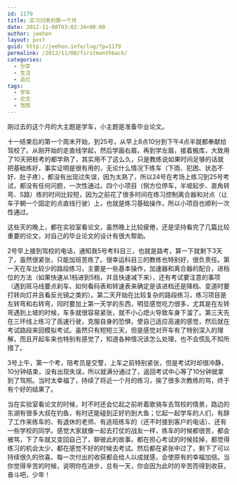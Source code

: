 ```yaml
---
id: 1179
title: 实习归来的第一个月
date: 2012-11-08T03:02:34+00:00
author: jeehon
layout: post
guid: http://jeehon.info/log/?p=1179
permalink: /2012/11/08/firstmonthback/
categories:
  - 分享
  - 生活
  - 追忆
tags:
  - 学车
  - 论文
  - 驾照
---
```

刚过去的这个月的大主题是学车，小主题是准备毕业论文。

十一结束后的第一个周末开始，到25号，从早上8点10分到下午4点半就都奉献给驾校了。从刚开始的走直线学起，然后学画右眉，再到学左眉，接着搬库，大致用了10天把桩考的都学熟了，其实用不了这么久，只是教练说如果时间足够的话就把基础练好，事实证明是很有用的，无论什么情况下练车（下雨、犯困、状态不好、肚子疼），都没有出现过失误，因为太熟了，所以24号在考场上练习到25号考试，都没有任何问题，一次性通过。四个小项目（侧方位停车，半坡起步、直角转弯、S路）练的时间比较短，因为之前花了很多时间在练习控制离合器和对点（让车子朝一个固定的点直线行驶）上，也就是练习基础操作，所以小项目也顺利一次性通过。

这些天的晚上，都在实验室看论文，虽然晚上比较疲倦，还是坚持看完了几篇比较重要的论文，对自己的毕业论文的设计有很大帮助。<!--more-->

2号早上接到驾校的电话，通知我5号考科目三，也就是路考，算一下就剩下3天了，虽然很紧张，只能加班苦练了。很幸运科目三的教练也特别好，很负责任。第一天在车比较少的路段练习，主要是一些基本操作，加速器和离合器的配合，进档位的方法（如果快速从1档进到5档，并且快速减下来），还有考试要注意的事项（遇到斑马线要点刹车、如何看码表和转速表来确定是该进档还是降档、变道时要打转向灯并且看反光镜之类的）。第二天开始在比较复杂的路段练习，练习项目是左转弯和右转弯，同时要加上第一天学的东西，明显感觉吃力很多，尤其是在左转弯遇到上坡的时候，车多就很容易紧张，就不小心熄火导致车身下溜了。第三天先在三环线上练习了高速行驶，克服自身的恐惧，使自己适应高速的感觉，然后就在考试路段来回模拟考试。虽然只有短短三天，但是感觉对开车有了特别深入的理解，而且开起车来也特别有感觉了，知道各种情况该怎么处理，也不会慌乱不知所措了。

3号上午，第一个考，陪考员是交警，上车之前特别紧张，但是考试时却很冷静，10分钟结束，没有出现失误，所以就满分通过了，返回考试中心等了10分钟就拿到了驾照。当时太幸福了，持续了将近一个月的练习，挨了很多次教练的骂，终于有个好的结果了。

当在实验室看论文的时候，时不时还会忆起之前听着歌骑车去驾校的情景，路边的东湖有很多大叔在钓鱼，有时还能碰到正好钓到大鱼；忆起一起学车的人们，有辞了工作来练车的、有退休的老师、有逃班练车的（还不时接到客户的电话）、还有一些学校的同学。感觉大家就像一起去打仗的战友一样，练车的时候都很苦，都会被骂，下了车就又变回自己了，聊彼此的故事。都在担心考试的时候挂掉，都觉得练习的机会太少，都在感觉不好的时候去考试。然后都在紧张中过了，剩下了可以持续很久的欣喜。每一次付出的收获都会给人以成就感，会使原有的幸福加倍。当你觉得辛苦的时候，说明你在进步，总有一天，你会因为此时的辛苦而得到收获，奋斗吧，少年！